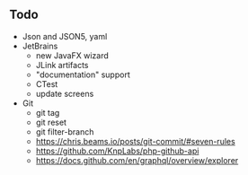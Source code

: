 ## Todo

- Json and JSON5, yaml
- JetBrains
  - new JavaFX wizard
  - JLink artifacts
  - "documentation" support
  - CTest
  - update screens
- Git
  - git tag
  - git reset
  - git filter-branch
  - https://chris.beams.io/posts/git-commit/#seven-rules
  - https://github.com/KnpLabs/php-github-api
  - https://docs.github.com/en/graphql/overview/explorer